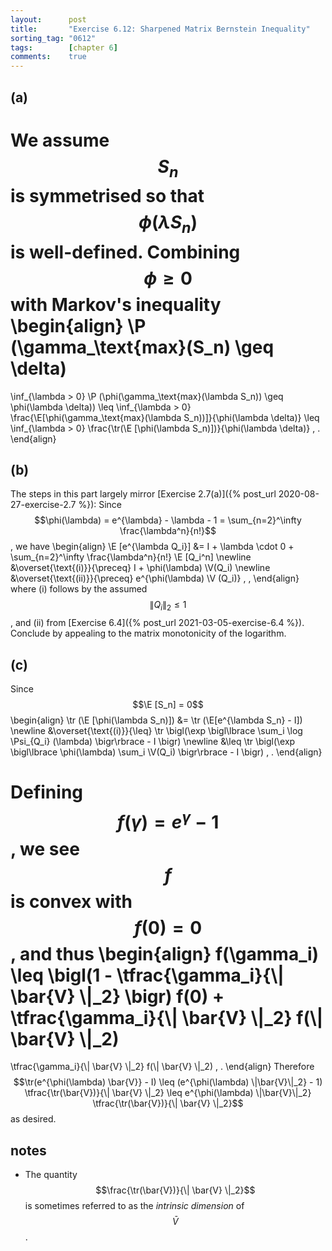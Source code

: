 ```yaml
---
layout:      post
title:       "Exercise 6.12: Sharpened Matrix Bernstein Inequality"
sorting_tag: "0612"
tags:        [chapter 6]
comments:    true
---
```


## (a)

We assume $$S_n$$ is symmetrised so that $$\phi(\lambda S_n)$$ is well-defined.
Combining $$\phi \geq 0$$ with Markov's inequality
\begin{align}
  \P (\gamma\_\text{max}(S\_n) \geq \delta)
  =
  \inf\_{\lambda > 0}
  \P (\phi(\gamma\_\text{max}(\lambda S\_n)) \geq \phi(\lambda \delta))
  \leq
  \inf\_{\lambda > 0}
  \frac{\E[\phi(\gamma\_\text{max}(\lambda S\_n))]}{\phi(\lambda \delta)}
  \leq
  \inf\_{\lambda > 0}
  \frac{\tr(\E [\phi(\lambda S\_n)])}{\phi(\lambda \delta)}
  \, .
\end{align}


## (b)

The steps in this part largely mirror
[Exercise 2.7(a)]({% post_url 2020-08-27-exercise-2.7 %}):
Since
$$\phi(\lambda) = e^{\lambda} - \lambda - 1 = \sum_{n=2}^\infty \frac{\lambda^n}{n!}$$,
we have
\begin{align}
  \E [e^{\lambda Q\_i}]
  &=
  I
  +
  \lambda \cdot 0
  +
  \sum\_{n=2}^\infty
    \frac{\lambda^n}{n!}
    \E [Q\_i^n]
  \newline
  &\overset{\text{(i)}}{\preceq}
  I + \phi(\lambda) \V(Q\_i)
  \newline
  &\overset{\text{(ii)}}{\preceq}
  e^{\phi(\lambda) \V (Q\_i)}
  \, ,
\end{align}
where (i) follows by the assumed $$\| Q_i \|_2 \leq 1$$, and (ii) from
[Exercise 6.4]({% post_url 2021-03-05-exercise-6.4 %}). Conclude by appealing
to the matrix monotonicity of the logarithm.


## (c)

Since $$\E [S_n] = 0$$
\begin{align}
  \tr (\E [\phi(\lambda S\_n)])
  &=
  \tr (\E[e^{\lambda S\_n} - I])
  \newline
  &\overset{\text{(i)}}{\leq}
  \tr \bigl(\exp
    \bigl\lbrace
      \sum\_i \log \Psi\_{Q\_i} (\lambda)
    \bigr\rbrace - I
  \bigr)
  \newline
  &\leq
  \tr \bigl(\exp
    \bigl\lbrace
      \phi(\lambda) \sum\_i \V(Q\_i)
    \bigr\rbrace - I
  \bigr)
  \, .
\end{align}

Defining $$f(\gamma) = e^\gamma - 1$$, we see $$f$$ is convex with
$$f(0) = 0$$, and thus
\begin{align}
  f(\gamma\_i)
  \leq
  \bigl(1 - \tfrac{\gamma\_i}{\\| \bar{V} \\|\_2} \bigr) f(0)
  +
  \tfrac{\gamma\_i}{\\| \bar{V} \\|\_2}
  f(\\| \bar{V} \\|\_2)
  =
  \tfrac{\gamma\_i}{\\| \bar{V} \\|\_2}
  f(\\| \bar{V} \\|\_2)
  \, .
\end{align}
Therefore
$$\tr(e^{\phi(\lambda) \bar{V}} - I) \leq (e^{\phi(\lambda) \|\bar{V}\|_2} - 1) \tfrac{\tr(\bar{V})}{\| \bar{V} \|_2} \leq e^{\phi(\lambda) \|\bar{V}\|_2} \tfrac{\tr(\bar{V})}{\| \bar{V} \|_2}$$
as desired.


## notes

* The quantity $$\frac{\tr(\bar{V})}{\| \bar{V} \|_2}$$ is sometimes referred
to as the _intrinsic dimension_ of $$\bar{V}$$.
